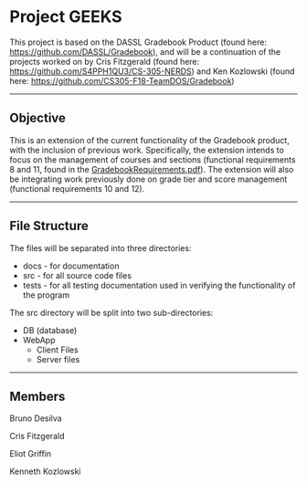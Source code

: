 # Project GEEKS

This project is based on the DASSL Gradebook Product (found here: https://github.com/DASSL/Gradebook), and will be a continuation of the projects worked on by Cris Fitzgerald (found here: https://github.com/S4PPH1QU3/CS-305-NERDS) and Ken Kozlowski (found here: https://github.com/CS305-F18-TeamDOS/Gradebook)  

---

## Objective

This is an extension of the current functionality of the Gradebook product, with the inclusion of previous work.
Specifically, the extension intends to focus on the management of courses and sections (functional requirements 8 and 11, found in the [GradebookRequirements.pdf](https://github.com/smacademic/project-GEEKS/blob/dev/docs/GradebookRequirements.pdf)).<!--This link will not work until the issue is pushed into the dev branch because it is an absolute link to the dev branches copy of this file.-->
The extension will also be integrating work previously done on grade tier and score management (functional requirements 10 and 12).

---

## File Structure

The files will be separated into three directories:  
* docs - for documentation  
* src - for all source code files
* tests - for all testing documentation used in verifying the functionality of the program

The src directory will be split into two sub-directories:  
* DB (database)  
* WebApp  
  * Client Files  
  * Server files

---  

## Members
Bruno Desilva  

Cris Fitzgerald  

Eliot Griffin  

Kenneth Kozlowski  
